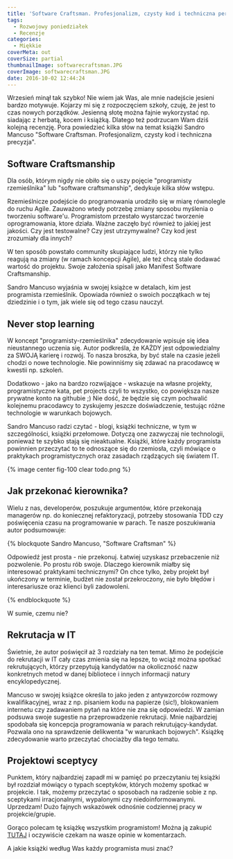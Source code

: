 ```yaml
---
title: 'Software Craftsman. Profesjonalizm, czysty kod i techniczna perfekcja.'
tags:
  - Rozwojowy poniedziałek
  - Recenzje
categories:
  - Miękkie
coverMeta: out
coverSize: partial
thumbnailImage: softwarecraftsman.JPG
coverImage: softwarecraftsman.JPG
date: 2016-10-02 12:44:24
---
```


Wrzesień minął tak szybko! Nie wiem jak Was, ale mnie nadejście jesieni bardzo motywuje. Kojarzy mi się z rozpoczęciem szkoły, czuję, że jest to czas nowych porządków. Jesienną słotę można fajnie wykorzystać np. siadając z herbatą, kocem i książką. Dlatego też podrzucam Wam dziś kolejną recenzję. Pora powiedzieć kilka słów na temat książki Sandro Mancuso "Software Craftsman. Profesjonalizm, czysty kod i techniczna precyzja".
<!-- more -->

## Software Craftsmanship

Dla osób, którym nigdy nie obiło się o uszy pojęcie "programisty rzemieślnika" lub "software craftsmanship", dedykuje kilka słów wstępu.

Rzemieślnicze podejście do programowania urodziło się w miarę równolegle do ruchu Agile. Zauważono wtedy potrzebę zmiany sposobu myślenia o tworzeniu software'u. Programistom przestało wystarczać tworzenie oprogramowania, ktore działa. Ważne zaczęło być również to jakiej jest jakości. Czy jest testowalne? Czy jest utrzymywalne? Czy kod jest zrozumiały dla innych?

W ten sposób powstało community skupiające ludzi, którzy nie tylko reagują na zmiany (w ramach koncepcji Agile), ale też chcą stale dodawać wartość do projektu. Swoje założenia spisali jako Manifest Software Craftsmanship.

Sandro Mancuso wyjaśnia w swojej książce w detalach, kim jest programista rzemieślnik. Opowiada również o swoich początkach w tej dziedzinie i o tym, jak wiele się od tego czasu nauczył.

## Never stop learning

W koncept "programisty-rzemieślnika" zdecydowanie wpisuje się idea nieustannego uczenia się. Autor podkreśla, że KAŻDY jest odpowiedzialny za SWOJĄ karierę i rozwój. To nasza broszka, by być stale na czasie jeżeli chodzi o nowe technologie. Nie powinniśmy się zdawać na pracodawcę w kwestii np. szkoleń.

Dodatkowo - jako na bardzo rozwijające - wskazuje na własne projekty, programistyczne kata, pet projects czyli to wszystko, co powiększa nasze prywatne konto na githubie ;) Nie dość, że będzie się czym pochwalić kolejnemu pracodawcy to zyskujemy jeszcze doświadczenie, testując różne technologie w warunkach bojowych.

Sandro Mancuso radzi czytać - blogi, książki techniczne, w tym w szczególności, książki przełomowe. Dotyczą one zazwyczaj nie technologii, ponieważ te szybko stają się nieaktualne. Książki, które każdy programista powinnien przeczytać to te odnoszące się do rzemiosła, czyli mówiące o praktykach programistycznych oraz zasadach rządzących się światem IT.


{% image center fig-100 clear todo.png  %}


## Jak przekonać kierownika?

Wielu z nas, developerów, poszukuje argumentów, które przekonają managerów np. do koniecznej refaktoryzacji, potrzeby stosowania TDD czy poświęcenia czasu na programowanie w parach. Te nasze poszukiwania autor podsumowuje:

{% blockquote Sandro Mancuso, "Software Craftsman" %}

Odpowiedź jest prosta - nie przekonuj. Łatwiej uzyskasz przebaczenie niż pozwolenie. Po prostu rób swoje. Dlaczego kierownik miałby się interesować praktykami technicznymi? On chce tylko, żeby projekt był ukończony w terminie, budżet nie został przekroczony, nie było błędów i interesariusze oraz klienci byli zadowoleni.

{% endblockquote %}

W sumie, czemu nie?

## Rekrutacja w IT

Świetnie, że autor poświęcił aż 3 rozdziały na ten temat. Mimo że podejście do rekrutacji w IT cały czas zmienia się na lepsze, to wciąż można spotkać rekrutujących, którzy przepytują kandydatów na okoliczność nazw konkretnych metod w danej bibliotece i innych informacji natury encyklopedycznej.

Mancuso w swojej książce określa to jako jeden z antywzorców rozmowy kwalifikacyjnej, wraz z np. pisaniem kodu na papierze (sic!), blokowaniem internetu czy zadawaniem pytań na które nie zna się odpowiedzi. W zamian podsuwa swoje sugestie na przeprowadzenie rekrutacji. Mnie najbardziej spodobała się koncepcja programowania w parach rekrutujący-kandydat. Pozwala ono na sprawdzenie delikwenta "w warunkach bojowych". Książkę zdecydowanie warto przeczytać chociażby dla tego tematu.

## Projektowi sceptycy

Punktem, który najbardziej zapadł mi w pamięć po przeczytaniu tej książki był rozdział mówiący o typach sceptyków, których możemy spotkać w projekcie. I tak, możemy przeczytać o sposobach na radzenie sobie z np. sceptykami irracjonalnymi, wypalonymi czy niedoinformowanymi. Uprzedzam! Dużo fajnych wskazówek odnośnie codziennej pracy w projekcie/grupie.

Gorąco polecam tę książkę wszystkim programistom! Można ją zakupić [TUTAJ](http://helion.pl/view/90202/prorze.htm) i oczywiście czekam na wasze opinie w komentarzach.

A jakie książki według Was każdy programista musi znać?
